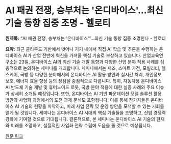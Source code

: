 # AI 패권 전쟁, 승부처는 '온디바이스'...최신 기술 동향 집중 조명 - 헬로티

**원제목:** “AI 패권 전쟁, 승부처는 '온디바이스'”...최신 기술 동향 집중 조명한다 - 헬로티

**요약:** 최근 클라우드 기반에서 벗어나 기기 내에서 직접 AI 학습 및 추론을 수행하는 온디바이스 AI가 산업 전반에 혁신을 가져올 핵심 기술로 부상하고 있습니다.  산업교육연구소는 23일, 온디바이스 AI의 최신 기술 개발 동향과 다양한 산업 분야 적용 사례를 심층적으로 논의하는 세미나를 개최합니다.  세미나에서는 제조, 스마트 가전, 모빌리티, 헬스케어, 국방 등 다양한 분야에서의 온디바이스 AI 활용 방안과  실시간 처리, 개인정보 보호, 에너지 효율 향상 등의 장점을 중점적으로 다룹니다. 특히, 자동차용 온디바이스 AI 반도체 기술 개발 및 휴머노이드 로봇, 국방 분야 적용에 대한 실증 사례와 주요 이슈가 상세히 소개될 예정입니다.  또한, 온디바이스 AI 기반 파운데이션 모델 솔루션 활용 방안과 사업화 과정에서의 도전 과제 분석도 포함됩니다.  이를 통해 참가자들은 온디바이스 AI 기술의 현황을 파악하고,  미래 사업 전략 및 운영 방안을 모색할 수 있는 기회를 얻게 될 것입니다.  세미나는 온디바이스 AI 시대의 핵심 기술들을 조명하고,  산업 경쟁력 강화에 기여할 것으로 기대됩니다.  결론적으로, 본 세미나는 온디바이스 AI 기술의 현재와 미래를 조망하고,  실질적인 사업화 전략 수립에 도움을 줄 것으로 예상됩니다.

[원문 링크](https://www.hellot.net/news/article.html?no=103530)
